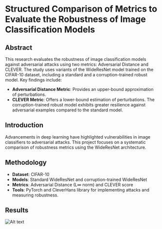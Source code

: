# Structured Comparison of Metrics to Evaluate the Robustness of Image Classification Models

## Abstract
This research evaluates the robustness of image classification models against adversarial attacks using two metrics: Adversarial Distance and CLEVER. The study uses variants of the WideResNet model trained on the CIFAR-10 dataset, including a standard and a corruption-trained robust model. Key findings include:

- __Adversarial Distance Metric__: Provides an upper-bound approximation of perturbations.
- __CLEVER Metric__: Offers a lower-bound estimation of perturbations.
The corruption-trained robust model exhibits greater resilience against adversarial examples compared to the standard model.

## Introduction
Advancements in deep learning have highlighted vulnerabilities in image classifiers to adversarial attacks. This project focuses on a systematic comparison of robustness metrics using the WideResNet architecture.

## Methodology
- __Dataset__: CIFAR-10
- __Models__: Standard WideResNet and corruption-trained WideResNet
- __Metrics__: Adversarial Distance (L∞ norm) and CLEVER score
- __Tools__: PyTorch and CleverHans library for implementing attacks and measuring robustness.

## Results
![Alt text](Forschungsarbeit-Structured-Comparison-of-Metrics-to-Evaluate-the-Robustness-of-Image-Classifiers/image.png)
